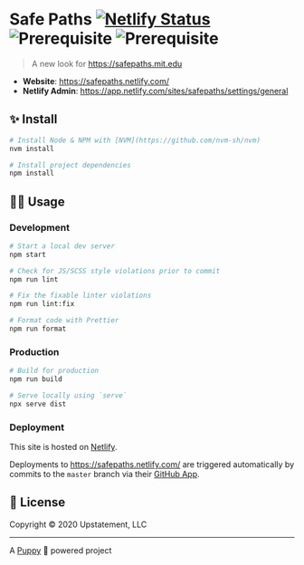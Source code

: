 
# Safe Paths [![Netlify Status](https://api.netlify.com/api/v1/badges/05d740ff-e5ec-48ce-86b9-3f24ec60be9d/deploy-status)](https://app.netlify.com/sites/safepaths/deploys) ![Prerequisite](https://img.shields.io/badge/node-10.13.0-blue.svg) ![Prerequisite](https://img.shields.io/badge/npm-6.4.1-blue.svg)

> A new look for https://safepaths.mit.edu

- **Website**: https://safepaths.netlify.com/
- **Netlify Admin**: https://app.netlify.com/sites/safepaths/settings/general 

## ✨ Install

```sh
# Install Node & NPM with [NVM](https://github.com/nvm-sh/nvm)
nvm install

# Install project dependencies
npm install
```

## 👩‍💻 Usage

### Development

```sh
# Start a local dev server
npm start

# Check for JS/SCSS style violations prior to commit
npm run lint

# Fix the fixable linter violations
npm run lint:fix

# Format code with Prettier
npm run format
```

### Production

```sh
# Build for production
npm run build

# Serve locally using `serve`
npx serve dist
```

### Deployment

This site is hosted on [Netlify](https://www.netlify.com/).

Deployments to https://safepaths.netlify.com/ are triggered automatically by commits to the `master` branch via their [GitHub App](https://github.com/apps/netlify).

## 📝 License

Copyright &copy; 2020 Upstatement, LLC

---

A [Puppy](https://github.com/Upstatement/puppy/wiki) 🐶 powered project
